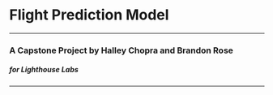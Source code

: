 # Flight Prediction Model
-------
### A Capstone Project by Halley Chopra and Brandon Rose
##### for Lighthouse Labs 
-------
